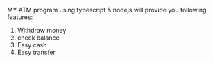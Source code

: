MY ATM program using typescript & nodejs will provide you following features: 
1. Withdraw money
2. check balance
3. Easy cash
4. Easy transfer
